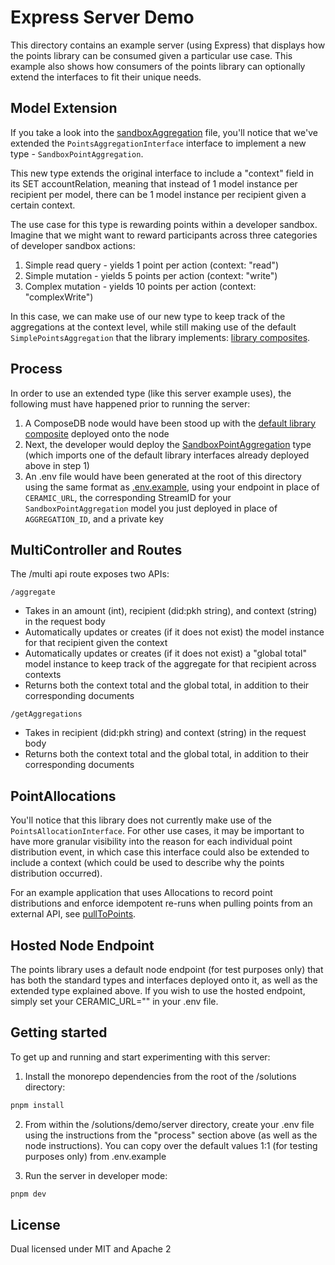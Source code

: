 # Express Server Demo

This directory contains an example server (using Express) that displays how the points library can be consumed given a particular use case. This example also shows how consumers of the points library can optionally extend the interfaces to fit their unique needs.

## Model Extension

If you take a look into the [sandboxAggregation](./composites/sandboxAggregation.graphql) file, you'll notice that we've extended the `PointsAggregationInterface` interface to implement a new type - `SandboxPointAggregation`. 

This new type extends the original interface to include a "context" field in its SET accountRelation, meaning that instead of 1 model instance per recipient per model, there can be 1 model instance per recipient given a certain context.

The use case for this type is rewarding points within a developer sandbox. Imagine that we might want to reward participants across three categories of developer sandbox actions:

1. Simple read query - yields 1 point per action (context: "read")
2. Simple mutation - yields 5 points per action (context: "write")
3. Complex mutation - yields 10 points per action (context: "complexWrite")

In this case, we can make use of our new type to keep track of the aggregations at the context level, while still making use of the default `SimplePointsAggregation` that the library implements: [library composites](../../composites/points/schemas/1-init.graphql).

## Process

In order to use an extended type (like this server example uses), the following must have happened prior to running the server:

1. A ComposeDB node would have been stood up with the [default library composite](../../composites/points/composite.json) deployed onto the node
2. Next, the developer would deploy the [SandboxPointAggregation](./composites/sandboxAggregation.graphql) type (which imports one of the default library interfaces already deployed above in step 1)
3. An .env file would have been generated at the root of this directory using the same format as [.env.example](./.env.example), using your endpoint in place of `CERAMIC_URL`, the corresponding StreamID for your `SandboxPointAggregation` model you just deployed in place of `AGGREGATION_ID`, and a private key

## MultiController and Routes

The /multi api route exposes two APIs:

`/aggregate`

- Takes in an amount (int), recipient (did:pkh string), and context (string) in the request body
- Automatically updates or creates (if it does not exist) the model instance for that recipient given the context
- Automatically updates or creates (if it does not exist) a "global total" model instance to keep track of the aggregate for that recipient across contexts
- Returns both the context total and the global total, in addition to their corresponding documents

`/getAggregations`

- Takes in recipient (did:pkh string) and context (string) in the request body
- Returns both the context total and the global total, in addition to their corresponding documents

## PointAllocations

You'll notice that this library does not currently make use of the `PointsAllocationInterface`. For other use cases, it may be important to have more granular visibility into the reason for each individual point distribution event, in which case this interface could also be extended to include a context (which could be used to describe why the points distribution occurred).

For an example application that uses Allocations to record point distributions and enforce idempotent re-runs when pulling points from an external API, see [pullToPoints](https://github.com/ceramicstudio/pullToPoints).

## Hosted Node Endpoint

The points library uses a default node endpoint (for test purposes only) that has both the standard types and interfaces deployed onto it, as well as the extended type explained above. If you wish to use the hosted endpoint, simply set your CERAMIC_URL="" in your .env file.

## Getting started

To get up and running and start experimenting with this server:

1. Install the monorepo dependencies from the root of the /solutions directory:

```bash
pnpm install
```

2. From within the /solutions/demo/server directory, create your .env file using the instructions from the "process" section above (as well as the node instructions). You can copy over the default values 1:1 (for testing purposes only) from .env.example

3. Run the server in developer mode:

```bash
pnpm dev
```

## License

Dual licensed under MIT and Apache 2
